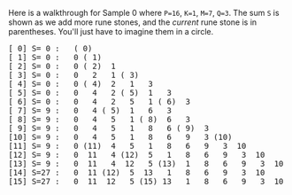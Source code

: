 Here is a walkthrough for Sample 0 where `P=16`, `K=1`, `M=7`, `Q=3`.
The sum `S` is shown as we add more rune stones, and the _current_ rune stone is in parentheses.
You'll just have to imagine them in a circle.

<pre>[ 0] S= 0 :   ( 0)
[ 1] S= 0 :   0 ( 1)
[ 2] S= 0 :   0 ( 2)  1
[ 3] S= 0 :   0   2   1 ( 3)
[ 4] S= 0 :   0 ( 4)  2   1   3
[ 5] S= 0 :   0   4   2 ( 5)  1   3
[ 6] S= 0 :   0   4   2   5   1 ( 6)  3
[ 7] S= 9 :   0   4 ( 5)  1   6   3
[ 8] S= 9 :   0   4   5   1 ( 8)  6   3
[ 9] S= 9 :   0   4   5   1   8   6 ( 9)  3
[10] S= 9 :   0   4   5   1   8   6   9   3 (10)
[11] S= 9 :   0 (11)  4   5   1   8   6   9   3  10
[12] S= 9 :   0  11   4 (12)  5   1   8   6   9   3  10
[13] S= 9 :   0  11   4  12   5 (13)  1   8   6   9   3  10
[14] S=27 :   0  11 (12)  5  13   1   8   6   9   3  10
[15] S=27 :   0  11  12   5 (15) 13   1   8   6   9   3  10</pre>
